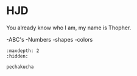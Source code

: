 # HJD

You already know who I am, my name is Thopher.


-ABC's
-Numbers
-shapes
-colors



<!-- use this to make a menu when you add more pages -->
```{toctree}
:maxdepth: 2
:hidden:

pechakucha
```
